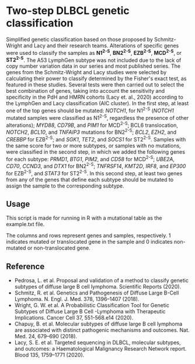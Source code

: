 # Two-step DLBCL genetic classification
Simplified genetic classification based on those proposed by Schmitz-Wright and Lacy and their research teams. Alterations of specific genes were used to classify the samples as **N1<sup>2-S</sup>**, **BN2<sup>2-S</sup>**, **EZB<sup>2-S</sup>**, **MCD<sup>2-S</sup>**, or **ST2<sup>2-S</sup>**. The A53 LymphGen subtype was not included due to the lack of copy number variation data in our series and most published series. The genes from the Schmitz-Wright and Lacy studies were selected by calculating their power to classify determined by the Fisher's exact test, as featured in these studies. Several tests were then carried out to select the best combination of genes, taking into account the sensitivity and specificity in the PdH and HMRN cohorts (Lacy et. al., 2020) according to the LymphGen and Lacy classification (AIC cluster). In the first step, at least one of the top genes should be mutated: *NOTCH1*, for N1<sup>2-S</sup> (*NOTCH1* mutated samples were classified as N1<sup>2-S</sup>, regardless the presence of other alterations); *MYD88*, *CD79B*, and *PIM1* for MCD<sup>2-S</sup>; BCL6 translocation, *NOTCH2*, *BCL10*, and *TNFAIP3* mutations for BN2<sup>2-S</sup>; *BCL2*, *EZH2*, and *CREBBP* for EZB<sup>2-S</sup>; and *SGK1*, *TET2*, and *SOCS1* for ST2<sup>2-S</sup>. Samples with the same score for two or more subtypes, or samples with no mutations, were classified in the second step, in which we added the following genes for each subtype: *PRMD1*, *BTG1*, *PIM2*, and *CD58* for MCD<sup>2-S</sup>; *UBE2A*, *CD70*, *CCND3*, and *DTX1* for BN2<sup>2-S</sup>; *TNFRSF14*, *KMT2D*, *IRF8*, and *EP300* for EZB<sup>2-S</sup>, and *STAT3* for ST2<sup>2-S</sup>. In this second step, at least two genes from any of the genes that define each subtype should be mutated to assign the sample to the corresponding subtype.

## Usage
This script is made for running in R with a mutational table as the example.txt file.

The columns and rows represent genes and samples, respectively. 1 indicates mutated or translocated gene in the sample and 0 indicates non-mutated or non-translocated gene.

## Reference
- Pedrosa, L. et al. Proposal and validation of a method to classify genetic subtypes of diffuse large B cell lymphoma. Scientific Reports (2020).
- Schmitz, R. et al. Genetics and Pathogenesis of Diffuse Large B-Cell Lymphoma. N. Engl. J. Med. 378, 1396–1407 (2018).
- Wright, G. W. et al. A Probabilistic Classification Tool for Genetic Subtypes of Diffuse Large B Cell  -Lymphoma with Therapeutic Implications. Cancer Cell 37, 551-568.e14 (2020).
- Chapuy, B. et al. Molecular subtypes of diffuse large B cell lymphoma are associated with distinct pathogenic mechanisms and outcomes. Nat. Med. 24, 679–690 (2018).
- Lacy, S. E. et al. Targeted sequencing in DLBCL, molecular subtypes, and outcomes: a Haematological Malignancy Research Network report. Blood 135, 1759–1771 (2020).
